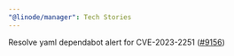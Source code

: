 ```yaml
---
"@linode/manager": Tech Stories
---
```


Resolve yaml dependabot alert for CVE-2023-2251 ([#9156](https://github.com/linode/manager/pull/9156))
